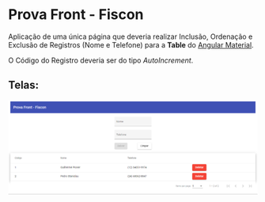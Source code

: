 # Prova Front - Fiscon

Aplicação de uma única página que deveria realizar Inclusão, Ordenação e Exclusão de Registros (Nome e Telefone) para a **Table** do [Angular Material](https://material.angular.io/components/table/overview).

O Código do Registro deveria ser do tipo *AutoIncrement*.

## Telas:

![ImagemTela](./src/assets/TelaProva.png)